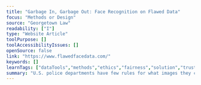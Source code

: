 ```yaml
---
title: "Garbage In, Garbage Out: Face Recognition on Flawed Data"
focus: "Methods or Design"
source: "Georgetown Law"
readability: ["I"]
type: "Website Article"
toolPurpose: []
toolAccessibilityIssues: []
openSource: false
link: "https://www.flawedfacedata.com/"
keywords: []
learnTags: ["dataTools","methods","ethics","fairness","solution","trust"]
summary: "U.S. police departments have few rules for what images they can submit to face recognition algorithms to generate investigative leads. As a consequence, agencies can submit all manner of photos of unknown individuals for search against a police or driver licence database.  "
---
```


